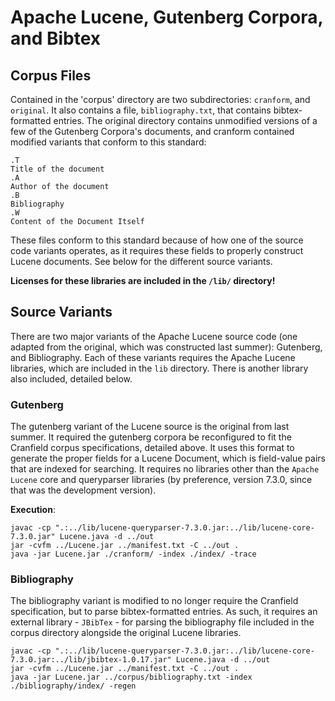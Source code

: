 # Apache Lucene, Gutenberg Corpora, and Bibtex
## Corpus Files
Contained in the 'corpus' directory are two subdirectories: `cranform`, and `original`. It also contains a file, `bibliography.txt`, that contains bibtex-formatted entries. The original directory contains unmodified versions of a few of the Gutenberg Corpora's documents, and cranform contained modified variants that conform to this standard:

```
.T
Title of the document
.A
Author of the document
.B
Bibliography
.W
Content of the Document Itself
```

These files conform to this standard because of how one of the source code variants operates, as it requires these fields to properly construct Lucene documents. See below for the different source variants.

**Licenses for these libraries are included in the `/lib/` directory!**

## Source Variants
There are two major variants of the Apache Lucene source code (one adapted from the original, which was constructed last summer): Gutenberg, and Bibliography. Each of these variants requires the Apache Lucene libraries, which are included in the `lib` directory. There is another library also included, detailed below.

### Gutenberg
The gutenberg variant of the Lucene source is the original from last summer. It required the gutenberg corpora be reconfigured to fit the Cranfield corpus specifications, detailed above. It uses this format to generate the proper fields for a Lucene Document, which is field-value pairs that are indexed for searching. It requires no libraries other than the `Apache Lucene` core and queryparser libraries (by preference, version 7.3.0, since that was the development version).

**Execution**:
```
javac -cp ".:../lib/lucene-queryparser-7.3.0.jar:../lib/lucene-core-7.3.0.jar" Lucene.java -d ../out
jar -cvfm ../Lucene.jar ../manifest.txt -C ../out .
java -jar Lucene.jar ./cranform/ -index ./index/ -trace
```

### Bibliography
The bibliography variant is modified to no longer require the Cranfield specification, but to parse bibtex-formatted entries. As such, it requires an external library - `JBibTex` - for parsing the bibliography file included in the corpus directory alongside the original Lucene libraries.

```
javac -cp ".:../lib/lucene-queryparser-7.3.0.jar:../lib/lucene-core-7.3.0.jar:../lib/jbibtex-1.0.17.jar" Lucene.java -d ../out
jar -cvfm ../Lucene.jar ../manifest.txt -C ../out .
java -jar Lucene.jar ../corpus/bibliography.txt -index ./bibliography/index/ -regen
```